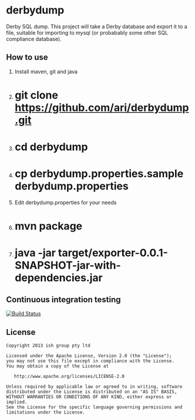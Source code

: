 # derbydump


Derby SQL dump. This project will take a Derby database and export it to a file, suitable for importing to mysql (or probabably some other SQL compliance database).

## How to use

1. Install maven, git and java
2. # git clone https://github.com/ari/derbydump.git
3. # cd derbydump
4. # cp derbydump.properties.sample derbydump.properties
5. Edit derbydump.properties for your needs
6. # mvn package
7. # java -jar target/exporter-0.0.1-SNAPSHOT-jar-with-dependencies.jar


## Continuous integration testing

[![Build Status](https://travis-ci.org/ari/derbydump.png?branch=master)](https://travis-ci.org/ari/derbydump)



## License

    Copyright 2013 ish group pty ltd

    Licensed under the Apache License, Version 2.0 (the "License");
    you may not use this file except in compliance with the License.
    You may obtain a copy of the License at

       http://www.apache.org/licenses/LICENSE-2.0

    Unless required by applicable law or agreed to in writing, software
    distributed under the License is distributed on an "AS IS" BASIS,
    WITHOUT WARRANTIES OR CONDITIONS OF ANY KIND, either express or implied.
    See the License for the specific language governing permissions and
    limitations under the License.
